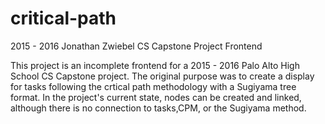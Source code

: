 # critical-path
2015 - 2016 Jonathan Zwiebel CS Capstone Project Frontend

This project is an incomplete frontend for a 2015 - 2016 Palo Alto High School CS Capstone project. The original purpose was to create a display for tasks following the crtical path methodology with a Sugiyama tree format. In the project's current state, nodes can be created and linked, although there is no connection to tasks,CPM, or the Sugiyama method.
